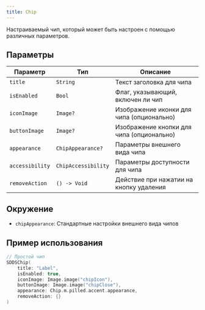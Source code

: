 ```yaml
---
title: Chip
---
```


Настраиваемый чип, который может быть настроен с помощью различных параметров.

## Параметры

| Параметр | Тип | Описание |
|----------|-----|-----------|
| `title` | `String` | Текст заголовка для чипа |
| `isEnabled` | `Bool` | Флаг, указывающий, включен ли чип |
| `iconImage` | `Image?` | Изображение иконки для чипа (опционально) |
| `buttonImage` | `Image?` | Изображение кнопки для чипа (опционально) |
| `appearance` | `ChipAppearance?` | Параметры внешнего вида чипа |
| `accessibility` | `ChipAccessibility` | Параметры доступности для чипа |
| `removeAction` | `() -> Void` | Действие при нажатии на кнопку удаления |

## Окружение
- `chipAppearance`: Стандартные настройки внешнего вида чипов

## Пример использования

```swift
// Простой чип
SDDSChip(
    title: "Label",
    isEnabled: true,
    iconImage: Image.image("chipIcon"),
    buttonImage: Image.image("chipClose"),
    appearance: Chip.m.pilled.accent.appearance,
    removeAction: {}
)
```
